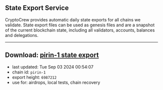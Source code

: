## State Export Service
CryptoCrew provides automatic daily state exports for all chains we validate. State export files can be used as genesis files and are a snapshot of the current blockchain state, including all validators, accounts, balances and delegations.

---
**Download: [pirin-1 state export](https://dl-eu2.ccvalidators.com/SERVICE/nolus/pirin-1_export_6987212.json)**
---

- last updated: Tue Sep 03 2024 00:54:07
- chain id: `pirin-1`
- export height: `6987212`
- use for: airdrops, local tests, chain recovery
